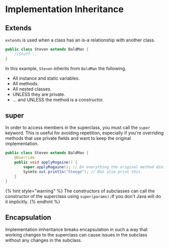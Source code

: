# Implementation Inheritance

## Extends

`extends` is used when a class has an is-a relationship with another class. 

```java
public class Steven extends BaldMan {
    //Stuff...
}
```

In this example, `Steven` inherits from `BaldMan` the following.

* All instance and static variables.
* All methods.
* All nested classes.
* UNLESS they are private.
* ... and UNLESS the method is a constructor.

## super

In order to access members in the superclass, you must call the `super` keyword. This is useful for avoiding repetition, especially if you're overriding methods that use private fields and want to keep the original implementation.

```java
public class Steven extends BaldMan {
    @Override
    public void applyRogaine() {
        super.applyRogaine(); // Do everything the original method did...
        Sysmte.out.println("Steego"); // But also print this.
    }
}
```

{% hint style="warning" %}
The constructors of subclasses can call the constructor of the superclass using `super(params);`If you don't Java will do it implicitly.
{% endhint %}

## Encapsulation

Implementation imheritance breaks encapsulation in such a way that working changes to the superclass can cause issues in the subclass without any changes in the subclass.

